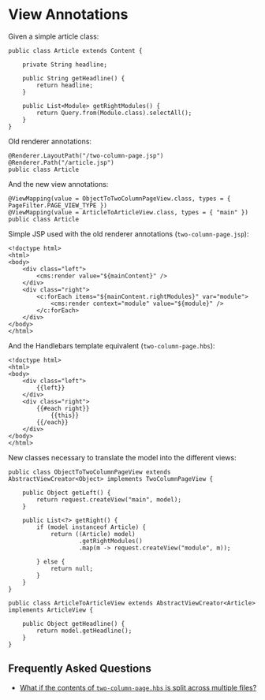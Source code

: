 # View Annotations

Given a simple article class:

    public class Article extends Content {
    
        private String headline;
        
        public String getHeadline() {
            return headline;
        }
           
        public List<Module> getRightModules() {
            return Query.from(Module.class).selectAll();
        }
    }
   
Old renderer annotations:

    @Renderer.LayoutPath("/two-column-page.jsp")
    @Renderer.Path("/article.jsp")
    public class Article
    
And the new view annotations:

    @ViewMapping(value = ObjectToTwoColumnPageView.class, types = { PageFilter.PAGE_VIEW_TYPE })
    @ViewMapping(value = ArticleToArticleView.class, types = { "main" })
    public class Article

Simple JSP used with the old renderer annotations (`two-column-page.jsp`):

    <!doctype html>
    <html>
    <body>
        <div class="left">
            <cms:render value="${mainContent}" />
        </div>
        <div class="right">
            <c:forEach items="${mainContent.rightModules}" var="module">
                <cms:render context="module" value="${module}" />
            </c:forEach>
        </div>
    </body>
    </html>
   
And the Handlebars template equivalent (`two-column-page.hbs`):

    <!doctype html>
    <html>
    <body>
        <div class="left">
            {{left}}
        </div>
        <div class="right">
            {{#each right}}
                {{this}}
            {{/each}}
        </div>
    </body>
    </html>

New classes necessary to translate the model into the different views:

    public class ObjectToTwoColumnPageView extends AbstractViewCreator<Object> implements TwoColumnPageView {
    
        public Object getLeft() {
            return request.createView("main", model);
        }
        
        public List<?> getRight() {
            if (model instanceof Article) {
                return ((Article) model)
                        .getRightModules()
                        .map(m -> request.createView("module", m));
                
            } else {
                return null;
            }
        }
    }
    
    public class ArticleToArticleView extends AbstractViewCreator<Article> implements ArticleView {
    
        public Object getHeadline() {
            return model.getHeadline();
        }
    }

## Frequently Asked Questions

- [What if the contents of `two-column-page.hbs` is split across multiple files?](split.md)